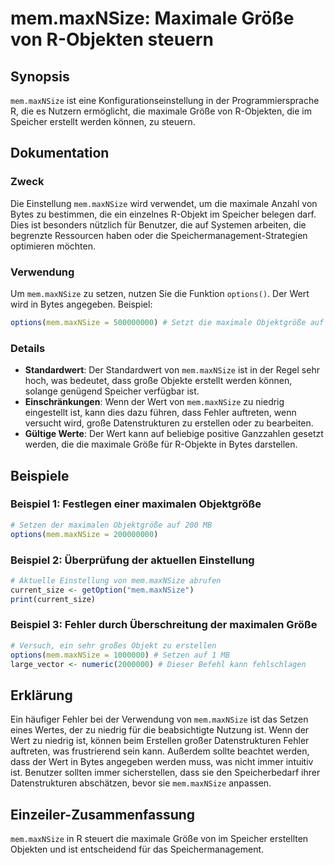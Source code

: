 <!--
Meta Description: # mem.maxNSize: Maximale Größe von R-Objekten steuern ## Synopsis `mem.maxNSize` ist eine Konfigurationseinstellung in der Programmiersprache R, die e...
Meta Keywords: die, mem, maxnsize, der, ist
-->

# mem.maxNSize: Maximale Größe von R-Objekten steuern

## Synopsis
`mem.maxNSize` ist eine Konfigurationseinstellung in der Programmiersprache R, die es Nutzern ermöglicht, die maximale Größe von R-Objekten, die im Speicher erstellt werden können, zu steuern.

## Dokumentation
### Zweck
Die Einstellung `mem.maxNSize` wird verwendet, um die maximale Anzahl von Bytes zu bestimmen, die ein einzelnes R-Objekt im Speicher belegen darf. Dies ist besonders nützlich für Benutzer, die auf Systemen arbeiten, die begrenzte Ressourcen haben oder die Speichermanagement-Strategien optimieren möchten.

### Verwendung
Um `mem.maxNSize` zu setzen, nutzen Sie die Funktion `options()`. Der Wert wird in Bytes angegeben. Beispiel: 

```R
options(mem.maxNSize = 500000000) # Setzt die maximale Objektgröße auf 500 MB
```

### Details
- **Standardwert**: Der Standardwert von `mem.maxNSize` ist in der Regel sehr hoch, was bedeutet, dass große Objekte erstellt werden können, solange genügend Speicher verfügbar ist.
- **Einschränkungen**: Wenn der Wert von `mem.maxNSize` zu niedrig eingestellt ist, kann dies dazu führen, dass Fehler auftreten, wenn versucht wird, große Datenstrukturen zu erstellen oder zu bearbeiten.
- **Gültige Werte**: Der Wert kann auf beliebige positive Ganzzahlen gesetzt werden, die die maximale Größe für R-Objekte in Bytes darstellen.

## Beispiele
### Beispiel 1: Festlegen einer maximalen Objektgröße
```R
# Setzen der maximalen Objektgröße auf 200 MB
options(mem.maxNSize = 200000000)
```

### Beispiel 2: Überprüfung der aktuellen Einstellung
```R
# Aktuelle Einstellung von mem.maxNSize abrufen
current_size <- getOption("mem.maxNSize")
print(current_size)
```

### Beispiel 3: Fehler durch Überschreitung der maximalen Größe
```R
# Versuch, ein sehr großes Objekt zu erstellen
options(mem.maxNSize = 1000000) # Setzen auf 1 MB
large_vector <- numeric(2000000) # Dieser Befehl kann fehlschlagen
```

## Erklärung
Ein häufiger Fehler bei der Verwendung von `mem.maxNSize` ist das Setzen eines Wertes, der zu niedrig für die beabsichtigte Nutzung ist. Wenn der Wert zu niedrig ist, können beim Erstellen großer Datenstrukturen Fehler auftreten, was frustrierend sein kann. Außerdem sollte beachtet werden, dass der Wert in Bytes angegeben werden muss, was nicht immer intuitiv ist. Benutzer sollten immer sicherstellen, dass sie den Speicherbedarf ihrer Datenstrukturen abschätzen, bevor sie `mem.maxNSize` anpassen.

## Einzeiler-Zusammenfassung
`mem.maxNSize` in R steuert die maximale Größe von im Speicher erstellten Objekten und ist entscheidend für das Speichermanagement.